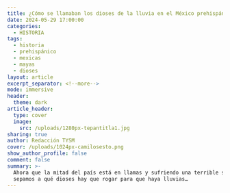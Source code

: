 ```yaml
---
title: ¿Cómo se llamaban los dioses de la lluvia en el México prehispánico?
date: 2024-05-29 17:00:00
categories:
  - HISTORIA
tags:
  - historia
  - prehispánico
  - mexicas
  - mayas
  - dioses
layout: article
excerpt_separator: <!--more-->
mode: immersive
header:
  theme: dark
article_header:
  type: cover
  image:
    src: /uploads/1280px-tepantitla1.jpg
sharing: true
author: Redacción TYSM
cover: /uploads/1024px-camilosesto.png
show_author_profile: false
comment: false
summary: >-
  Ahora que la mitad del país está en llamas y sufriendo una terrible sequía,
  sepamos a qué dioses hay que rogar para que haya lluvias…
---
```

